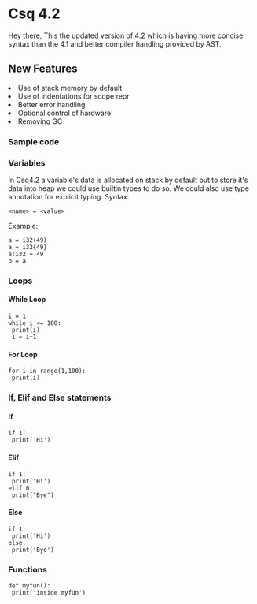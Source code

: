 
<h1> Csq 4.2</h1>
Hey there,
This the updated version of 4.2 which is having more concise syntax than the 4.1 and better compiler handling provided by AST.

## New Features
<li>Use of stack memory by default</li>
<li>Use of indentations for scope repr</li>
<li>Better error handling</li>
<li>Optional control of hardware</li>
<li>Removing GC</li>


### Sample code 


### Variables
In Csq4.2 a variable's data is allocated on stack by default but to store it's data into heap we could use builtin types to do so.
We could also use type annotation for explicit typing.
Syntax:
```
<name> = <value>
```
Example:
```
a = i32(49)
a = i32{49}
a:i32 = 49
b = a
```
### Loops
#### While Loop
```
i = 1
while i <= 100:
 print(i)
 i = i+1
```
#### For Loop
```
for i in range(1,100):
 print(i)
```
### If, Elif and Else statements
#### If
```
if 1:
 print('Hi')
```
#### Elif
```
if 1:
 print('Hi')
elif 0:
 print("Bye")
```
#### Else
```
if 1:
 print('Hi')
else:
 print('Bye')
 ```
### Functions
```
def myfun():
 print('inside myfun')
```
